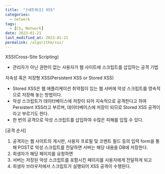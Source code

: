 ```yaml
---
title:  "[네트워크] XSS"
categories:
  - network
tags:
  - [CS, Network]
date: 2023-01-21
last_modified_at: 2023-01-21
permalink: /algorithm/xss/
---
```


XSS(Cross-Site Scripting)
* 관리자가 아닌 권한이 없는 사용자가 웹 사이트에 스크립트를 삽입하는 공격 기법

지속성 혹은 저장형 XSS(Persistent XSS or Stored XSS)
* Stored XSS은 웹 애플리케이션 취약점이 있는 웹 서버에 악성 스크립트를 영속적으로 저장해 놓는 방법이다.
* 악성 스크립트가 데이터베이스에 저장이 되어 지속적으로 공격한다고 하여 Persistent XSS라고 부르며, 데이터베이스에 저장이 되므로 Stored XSS 공격이라고 부르기도 한다.
* 한 번의 공격으로 악성 스크립트를 삽입하여 수많은 피해를 입힐 수 있다.

[공격 순서]
1. 공격자는 웹 사이트의 게시판, 사용자 프로필 및 코멘트 필드 등의 입력 form을 통해 POST로 악성 스크립트를 전달하면 서버는 해당 내용을 DB에 저장한다.
2. 희생자가 해당 페이지를 요청하면
3. 서버는 저장된 악성 스크립트를 포함시킨 페이지를 사용자에게 전달하게 되고
4. 희생자 브라우저에서 스크립트가 실행되어 XSS 공격이 수행된다.
